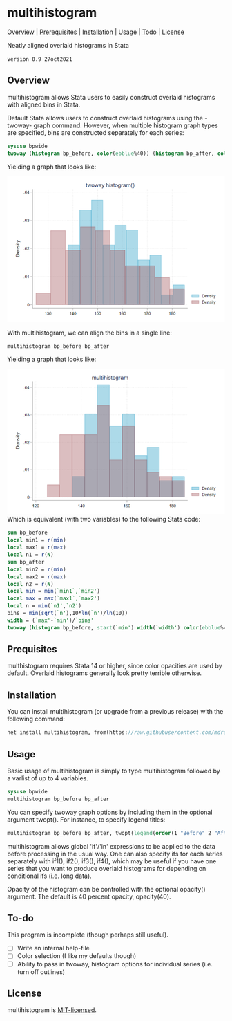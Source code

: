 
multihistogram
=================================

[Overview](#overview)
| [Prerequisites](#prerequisites)
| [Installation](#installation)
| [Usage](#usage)
| [Todo](#todo)
| [License](#license)

Neatly aligned overlaid histograms in Stata

`version 0.9 27oct2021`


Overview
---------------------------------

multihistogram allows Stata users to easily construct overlaid histograms with aligned bins in Stata.

Default Stata allows users to construct overlaid histograms using the -twoway- graph command. However, when multiple histogram graph types are specified, bins are constructed separately for each series:
```stata
sysuse bpwide
twoway (histogram bp_before, color(ebblue%40)) (histogram bp_after, color(maroon%40))
```

Yielding a graph that looks like:

![Figure 1: twoway histogram](figs/fig1.png)

With multihistogram, we can align the bins in a single line:
```stata
multihistogram bp_before bp_after
```

Yielding a graph that looks like:

![Figure 2: multihistogram](figs/fig2.png)
Which is equivalent (with two variables) to the following Stata code:
```stata
sum bp_before
local min1 = r(min)
local max1 = r(max)
local n1 = r(N)
sum bp_after
local min2 = r(min)
local max2 = r(max)
local n2 = r(N)
local min = min(`min1`,`min2')
local max = max(`max1`,`max2')
local n = min(`n1',`n2')
bins = min(sqrt(`n'),10*ln(`n')/ln(10))
width = (`max'-`min')/`bins'
twoway (histogram bp_before, start(`min') width(`width') color(ebblue%40)) (histogram bp_after, start(`min') width(`width') color(maroon%40))
```

Prequisites
---------------------------------

multhistogram requires Stata 14 or higher, since color opacities are used by default. Overlaid histograms generally look pretty terrible otherwise.


Installation
---------------------------------

You can install multihistogram (or upgrade from a previous release) with the following command:
```stata
net install multihistogram, from(https://raw.githubusercontent.com/mdroste/stata-multihistogram/main/) replace
```

Usage
---------------------------------

Basic usage of multihistogram is simply to type multihistogram followed by a varlist of up to 4 variables.
```stata
sysuse bpwide
multihistogram bp_before bp_after
```

You can specify twoway graph options by including them in the optional argument twopt(). For instance, to specify legend titles:
```stata
multihistogram bp_before bp_after, twopt(legend(order(1 "Before" 2 "After")))
```

multihistogram allows global 'if'/'in' expressions to be applied to the data before processing in the usual way. One can also specify ifs for each series separately with if1(), if2(), if3(), if4(), which may be useful if you have one series that you want to produce overlaid histograms for depending on conditional ifs (i.e. long data).

Opacity of the histogram can be controlled with the optional opacity() argument. The default is 40 percent opacity, opacity(40).

To-do
---------------------------------

This program is incomplete (though perhaps still useful).

- [ ] Write an internal help-file
- [ ] Color selection (I like my defaults though)
- [ ] Ability to pass in twoway, histogram options for individual series (i.e. turn off outlines)

License
---------------------------------

multihistogram is [MIT-licensed](https://github.com/mdroste/stata-multihistogram/blob/main/LICENSE).
